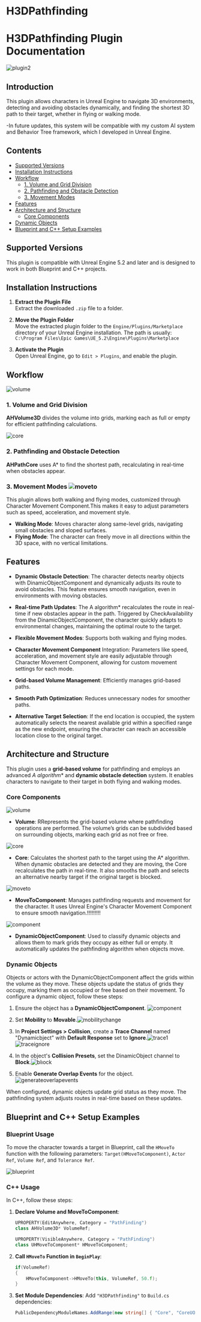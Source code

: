 # H3DPathfinding
# H3DPathfinding Plugin Documentation
![plugin2](https://github.com/user-attachments/assets/0666c145-b0f7-412e-ae80-6483a3ec8195)

## Introduction
This plugin allows characters in Unreal Engine to navigate 3D environments, detecting and avoiding obstacles dynamically, and finding the shortest 3D path to their target, whether in flying or walking mode.

-In future updates, this system will be compatible with my custom AI system and Behavior Tree framework, which I developed in Unreal Engine.

## Contents

- [Supported Versions](#supported-versions)
- [Installation Instructions](#installation-instructions)
- [Workflow](#workflow)
  - [1. Volume and Grid Division](#1-volume-and-grid-division)
  - [2. Pathfinding and Obstacle Detection](#2-pathfinding-and-obstacle-detection)
  - [3. Movement Modes](#3-movement-modes)
- [Features](#features)
- [Architecture and Structure](#architecture-and-structure)
  - [Core Components](#core-components)
- [Dynamic Objects](#dynamic-objects)
- [Blueprint and C++ Setup Examples](#blueprint-and-c-setup-examples)

## Supported Versions
This plugin is compatible with Unreal Engine 5.2 and later and is designed to work in both Blueprint and C++ projects.

## Installation Instructions

1. **Extract the Plugin File**  
   Extract the downloaded `.zip` file to a folder.

2. **Move the Plugin Folder**  
   Move the extracted plugin folder to the `Engine/Plugins/Marketplace` directory of your Unreal Engine installation. The path is usually:  
   `C:\Program Files\Epic Games\UE_5.2\Engine\Plugins\Marketplace`

3. **Activate the Plugin**  
   Open Unreal Engine, go to `Edit > Plugins`, and enable the plugin.

## Workflow

![volume](https://github.com/user-attachments/assets/b57a3671-9d01-4cd4-b261-46e5bbb11b5f)
### 1. Volume and Grid Division 
**AHVolume3D** divides the volume into grids, marking each as full or empty for efficient pathfinding calculations. 

![core](https://github.com/user-attachments/assets/4c82a512-78ea-4f48-b69d-63c8cbec5e9d)
### 2. Pathfinding and Obstacle Detection 
**AHPathCore** uses A* to find the shortest path, recalculating in real-time when obstacles appear.

### 3. Movement Modes ![moveto](https://github.com/user-attachments/assets/62e16a9e-ddf8-4298-a4ee-d1ab36a36276)
This plugin allows both walking and flying modes, customized through Character Movement Component.This makes it easy to adjust parameters such as speed, acceleration, and movement style. 

- **Walking Mode**: Moves character along same-level grids, navigating small obstacles and sloped surfaces.
- **Flying Mode**: The character can freely move in all directions within the 3D space, with no vertical limitations.

## Features

- **Dynamic Obstacle Detection**: The character detects nearby objects with DinamicObjectComponent and dynamically adjusts its route to avoid obstacles.
  This feature ensures smooth navigation, even in environments with moving obstacles.

- **Real-time Path Updates**: The A algorithm* recalculates the route in real-time if new obstacles appear in the path.
   Triggered by CheckAvailability from the DinamicObjectComponent, the character quickly adapts to environmental changes, maintaining the optimal route to the target.
  
- **Flexible Movement Modes**: Supports both walking and flying modes.
  
- **Character Movement Component** Integration: Parameters like speed, acceleration, and movement style are easily adjustable through Character Movement Component, allowing for custom movement settings for each mode.
  
- **Grid-based Volume Management**: Efficiently manages grid-based paths.
  
- **Smooth Path Optimization**: Reduces unnecessary nodes for smoother paths.

- **Alternative Target Selection**: If the end location is occupied, the system automatically selects the nearest available grid within a specified range as the new endpoint, ensuring the character can reach an accessible location close to the original target.

## Architecture and Structure

This plugin uses a **grid-based volume** for pathfinding and employs an advanced **A* algorithm** and **dynamic obstacle detection** system. It enables characters to navigate to their target in both flying and walking modes.

### Core Components

![volume](https://github.com/user-attachments/assets/b57a3671-9d01-4cd4-b261-46e5bbb11b5f)
- **Volume**: RRepresents the grid-based volume where pathfinding operations are performed. The volume’s grids can be subdivided based on surrounding objects, marking each grid as not free or free.

![core](https://github.com/user-attachments/assets/4c82a512-78ea-4f48-b69d-63c8cbec5e9d)
- **Core**: Calculates the shortest path to the target using the A* algorithm. When dynamic obstacles are detected and they are moving, the Core recalculates the path in real-time. It also smooths the path and selects an alternative nearby target if the original target is blocked.

![moveto](https://github.com/user-attachments/assets/62e16a9e-ddf8-4298-a4ee-d1ab36a36276)
- **MoveToComponent**: Manages pathfinding requests and movement for the character. It uses Unreal Engine's Character Movement Component to ensure smooth navigation.!!!!!!!!!

![component](https://github.com/user-attachments/assets/17d5948f-e075-4371-a704-0d91612a2f17)
- **DynamicObjectComponent**: Used to classify dynamic objects and allows them to mark grids they occupy as either full or empty. It automatically updates the pathfinding algorithm when objects move.

### Dynamic Objects

Objects or actors with the DynamicObjectComponent affect the grids within the volume as they move.
These objects update the status of grids they occupy, marking them as occupied or free based on their movement. To configure a dynamic object, follow these steps:

1. Ensure the object has a **DynamicObjectComponent**.  ![component](https://github.com/user-attachments/assets/c80a66ed-f54f-4f14-94b0-9934fc70cf46)

2. Set **Mobility** to **Movable**.![mobilitychange](https://github.com/user-attachments/assets/d06e51f0-b66b-4cee-8c5f-0c556698cc62)
3. In **Project Settings > Collision**, create a **Trace Channel** named "Dynamicbject" with **Default Response** set to **Ignore**.![trace1](https://github.com/user-attachments/assets/4c5266c4-28d0-40d6-8732-cee44ca6da6b)
![traceignore](https://github.com/user-attachments/assets/8040e26c-9a9b-46c5-b054-f3d578cb4ef7)


4. In the object's **Collision Presets**, set the DinamicObject channel to **Block**.![blıock](https://github.com/user-attachments/assets/134e5587-b5d0-4d53-89dd-067ee7466b7f)

5. Enable **Generate Overlap Events** for the object.![generateoverlapevents](https://github.com/user-attachments/assets/5965b8d6-ddf0-420b-a411-05150fa115a5)


When configured, dynamic objects update grid status as they move. The pathfinding system adjusts routes in real-time based on these updates.

## Blueprint and C++ Setup Examples

### Blueprint Usage
To move the character towards a target in Blueprint, call the `HMoveTo` function with the following parameters: `Target(HMoveToComponent)`, `Actor Ref`, `Volume Ref`, and `Tolerance Ref`.

![blueprint](https://github.com/user-attachments/assets/a16f0eab-6e16-426a-b5d2-c4278f6ba00a)

### C++ Usage
In C++, follow these steps:

1. **Declare Volume and MoveToComponent**:
    ```cpp
    UPROPERTY(EditAnywhere, Category = "PathFinding")
    class AHVolume3D* VolumeRef;

    UPROPERTY(VisibleAnywhere, Category = "PathFinding")
    class UHMoveToComponent* HMoveToComponent;
    ```

2. **Call `HMoveTo` Function in `BeginPlay`**:
    ```cpp
    if(VolumeRef)
    {
        HMoveToComponent->HMoveTo(this, VolumeRef, 50.f);
    }
    ```

3. **Set Module Dependencies**:
    Add `"H3DPathfinding"` to `Build.cs` dependencies:
    ```csharp
    PublicDependencyModuleNames.AddRange(new string[] { "Core", "CoreUObject", "Engine", "InputCore", "HeadMountedDisplay", "EnhancedInput", "H3DPathfinding" });
    ```



